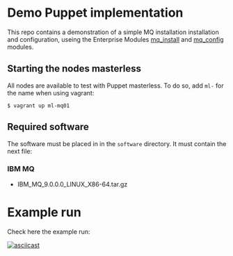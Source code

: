 # Demo Puppet implementation

This repo contains a demonstration of a simple MQ installation installation and configuration, useing the Enterprise Modules [mq_install](https://www.enterprisemodules.com/shop/products/ibm-mq-install) and [mq_config](https://www.enterprisemodules.com/shop/products/ibm-mq-config) modules.

## Starting the nodes masterless

All nodes are available to test with Puppet masterless. To do so, add `ml-` for the name when using vagrant:

```
$ vagrant up ml-mq01
```

## Required software

The software must be placed in in the `software` directory. It must contain the next file:

### IBM MQ
- IBM_MQ_9.0.0.0_LINUX_X86-64.tar.gz

# Example run

Check here the example run:

[![asciicast](https://asciinema.org/a/122623.png)](https://asciinema.org/a/122623)
